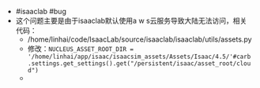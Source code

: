 - #isaaclab #bug
- 这个问题主要是由于isaaclab默认使用a w s云服务导致大陆无法访问，相关代码：
	- /home/linhai/code/IsaacLab/source/isaaclab/isaaclab/utils/assets.py
	- 修改：`NUCLEUS_ASSET_ROOT_DIR = '/home/linhai/app/isaac/isaacsim_assets/Assets/Isaac/4.5/'#carb.settings.get_settings().get("/persistent/isaac/asset_root/cloud")`
	-